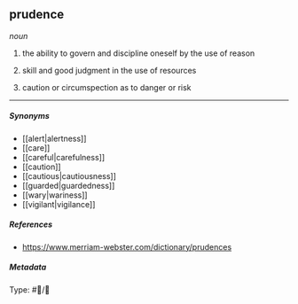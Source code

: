 ## prudence  # 

_noun_

1. the ability to govern and discipline oneself by the use of reason

2. skill and good judgment in the use of resources

3. caution or circumspection as to danger or risk

___

##### Synonyms

-   [[alert|alertness]]
-   [[care]]
-   [[careful|carefulness]]
-   [[caution]]
-   [[cautious|cautiousness]]
-   [[guarded|guardedness]]
-   [[wary|wariness]]
-   [[vigilant|vigilance]]

##### References

- https://www.merriam-webster.com/dictionary/prudences

##### Metadata

Type: #💬/💬 